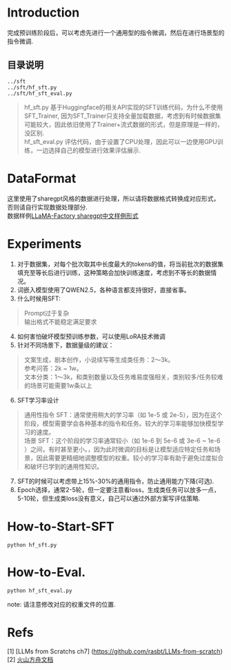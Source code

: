 # Introduction
完成预训练阶段后，可以考虑先进行一个通用型的指令微调，然后在进行场景型的指令微调.<br>

## 目录说明
```shell
../sft
../sft/hf_sft.py
../sft/hf_sft_eval.py
```
> hf_sft.py 基于Huggingface的相关API实现的SFT训练代码，为什么不使用SFT_Trainer, 因为SFT_Trainer只支持全量加载数据，考虑到有时候数据集可能较大，因此依旧使用了Trainer+流式数据的形式，但是原理是一样的，没区别.<br>
> hf_sft_eval.py 评估代码，由于设置了CPU处理，因此可以一边使用GPU训练，一边选择自己的模型进行效果评估展示.<br>

# DataFormat
这里使用了sharegpt风格的数据进行处理，所以请将数据格式转换成对应形式，否则请自行实现数据处理部分.<br>
数据样例[LLaMA-Factory sharegpt中文样例形式](https://github.com/hiyouga/LLaMA-Factory/blob/main/data/glaive_toolcall_zh_demo.json)

# Experiments
1. 对于数据集，对每个批次取其中长度最大的tokens的值，将当前批次的数据集填充至等长后进行训练，这种策略会加快训练速度，考虑到不等长的数据情况。<br>
2. 词嵌入模型使用了QWEN2.5，各种语言都支持很好，直接省事。<br>
3. 什么时候用SFT:
  > Prompt过于复杂 <br>
  > 输出格式不能稳定满足要求<br>
4. 如何害怕破坏模型预训练参数，可以使用LoRA技术微调 <br>
5. 针对不同场景下，数据量级的建议：
  > 文案生成，剧本创作，小说续写等生成类任务：2～3k。<br>
  > 参考问答：2k ~ 1w。<br>
  > 文本分类：1～3k，和类别数量以及任务难易度强相关，类别较多/任务较难的场景可能需要1w条以上<br>
6. SFT学习率设计
  > 通用性指令 SFT：通常使用稍大的学习率（如 1e-5 或 2e-5），因为在这个阶段，模型需要学会各种基本的指令和任务。较大的学习率能够加快模型学习的速度。<br>
  > 场景 SFT：这个阶段的学习率通常较小（如 1e-6 到 5e-6 或 3e-6 ~ 1e-6 ）之间，有时甚至更小。，因为此时微调的目标是让模型适应特定任务和场景，因此需要更精细地调整模型的权重。较小的学习率有助于避免过度拟合和破坏已学到的通用性知识。<nr>
7. SFT的时候可以考虑带上15%-30%的通用指令，防止通用能力下降(可选). <br>
8. Epoch选择，通常2-5轮，但一定要注意看loss，生成类任务可以放多一点，5-10轮，但生成类loss没有意义，自己可以通过外部方案写评估策略. <br>

# How-to-Start-SFT
```shell
python hf_sft.py
```
# How-to-Eval.
```shell
python hf_sft_eval.py
```
note: 请注意修改对应的权重文件的位置.


# Refs
[1] [LLMs from Scratchs ch7] (https://github.com/rasbt/LLMs-from-scratch) <br>
[2] [火山方舟文档](https://www.volcengine.com/docs/82379/1221664#%E4%B8%80%E4%BA%9B%E5%BB%BA%E8%AE%AE) <br>

